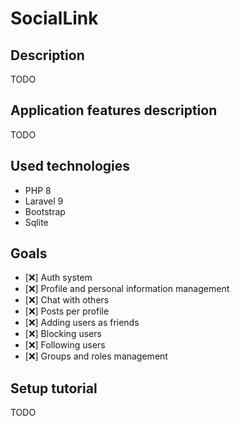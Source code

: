 # SocialLink

## Description

TODO

## Application features description

TODO

## Used technologies

-   PHP 8
-   Laravel 9
-   Bootstrap
-   Sqlite

## Goals

-   [❌] Auth system
-   [❌] Profile and personal information management
-   [❌] Chat with others
-   [❌] Posts per profile
-   [❌] Adding users as friends
-   [❌] Blocking users
-   [❌] Following users
-   [❌] Groups and roles management

## Setup tutorial

TODO

